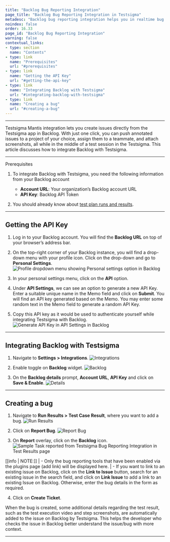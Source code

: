 ```yaml
---
title: "Backlog Bug Reporting Integration"
page_title: "Backlog Bug Reporting Integration in Testsigma"
metadesc: "Backlog bug reporting integration helps you in realtime bug reporting during Test Runs. Learn how to integrate Testsigma application with Backlog"
noindex: false
order: 16.33
page_id: "Backlog Bug Reporting Integration"
warning: false
contextual_links:
- type: section
  name: "Contents"
- type: link
  name: "Prerequisites"
  url: "#prerequisites"
- type: link
  name: "Getting the API Key"
  url: "#getting-the-api-key"
- type: link
  name: "Integrating Backlog with Testsigma"
  url: "#integrating-backlog-with-testsigma"
- type: link
  name: "Creating a bug"
  url: "#creating-a-bug"
---
```


---

Testsigma Mantis integration lets you create issues directly from the Testsigma app in Backlog. With just one click, you can push annotated issues to a project of your choice, assign them to a teammate, and attach screenshots, all while in the middle of a test session in the Testsigma. This article discusses how to integrate Backlog with Testsigma.

---
<p id="prerequisites">Prerequisites</p>

1. To integrate Backlog with Testsigma, you need the following information from your Backlog account
    - **Account URL**: Your organization’s Backlog account URL
    - **API Key**: Backlog API Token

2. You should already know about [test plan runs and results](https://testsigma.com/docs/runs/test-plan-executions/).

---

## **Getting the API Key**

1. Log in to your Backlog account. You will find the **Backlog URL** on top of your browser’s address bar.

2. On the top-right corner of your Backlog instance, you will find a drop-down menu with your profile icon. Click on the drop-down and go to **Personal Settings**.
![Profile dropdown menu showing Personal settings option in Backlog](https://docs.testsigma.com/images/backlog/backlog-profile-icon-dropdown-personal-settings-highlighted.png)

3. In your personal settings menu, click on the **API** option.

4. Under **API Settings**, we can see an option to generate a new API Key. Enter a suitable unique  name in the Memo field and click on **Submit**. You will find an API key generated based on the Memo. You may enter some random text in the Memo field to generate a random API Key.  


5. Copy this API key as it would be used to authenticate yourself while integrating Testsigma with Backlog.
![Generate API Key in API Settings in Backlog](https://docs.testsigma.com/images/backlog/backlog-personal-settings-api-settings-generate-api.png)

---

## **Integrating Backlog with Testsigma**

1. Navigate to **Settings > Integrations**.
![Integrations](https://s3.amazonaws.com/static-docs.testsigma.com/new_images/projects/applications/mstinav.png)


2. Enable toggle on **Backlog** widget.
![Backlog](https://s3.amazonaws.com/static-docs.testsigma.com/new_images/projects/applications/blintgl.png)

3. On the **Backlog details** prompt, **Account URL**, **API Key** and click on **Save & Enable**.
![Details](https://s3.amazonaws.com/static-docs.testsigma.com/new_images/projects/applications/blintdtls.png)


---

## **Creating a bug**

1. Navigate to **Run Results > Test Case Result**, where you want to add a bug.
![Run Results](https://s3.amazonaws.com/static-docs.testsigma.com/new_images/projects/applications/tcresultyt.png)


2. Click on **Report Bug**.
![Report Bug](https://s3.amazonaws.com/static-docs.testsigma.com/new_images/projects/applications/reportbugyt.png)


3. On **Report** overlay, click on the **Backlog** icon.
![Sample Task reported from Testsigma Bug Reporting Integration in Test Results page](https://docs.testsigma.com/images/backlog/placeholder-image.png)

[[info | NOTE:]]
| - Only the bug reporting tools that have been enabled via the plugins page (add link) will be displayed here. 
| - If you want to link to an existing issue on Backlog, click on the **Link to Issue** button, search for an existing issue in the search field, and click on **Link Issue** to add a link to an existing Issue on Backlog. Otherwise, enter the bug details in the form as required.

  
4. Click on **Create Ticket**.

When the bug is created, some additional details regarding the test result, such as the test execution video and step screenshots, are automatically added to the issue on Backlog by Testsigma. This helps the developer who checks the issue in Backlog better understand the issue/bug with more context.




--- 
